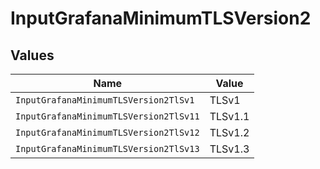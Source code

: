 # InputGrafanaMinimumTLSVersion2


## Values

| Name                                   | Value                                  |
| -------------------------------------- | -------------------------------------- |
| `InputGrafanaMinimumTLSVersion2TlSv1`  | TLSv1                                  |
| `InputGrafanaMinimumTLSVersion2TlSv11` | TLSv1.1                                |
| `InputGrafanaMinimumTLSVersion2TlSv12` | TLSv1.2                                |
| `InputGrafanaMinimumTLSVersion2TlSv13` | TLSv1.3                                |